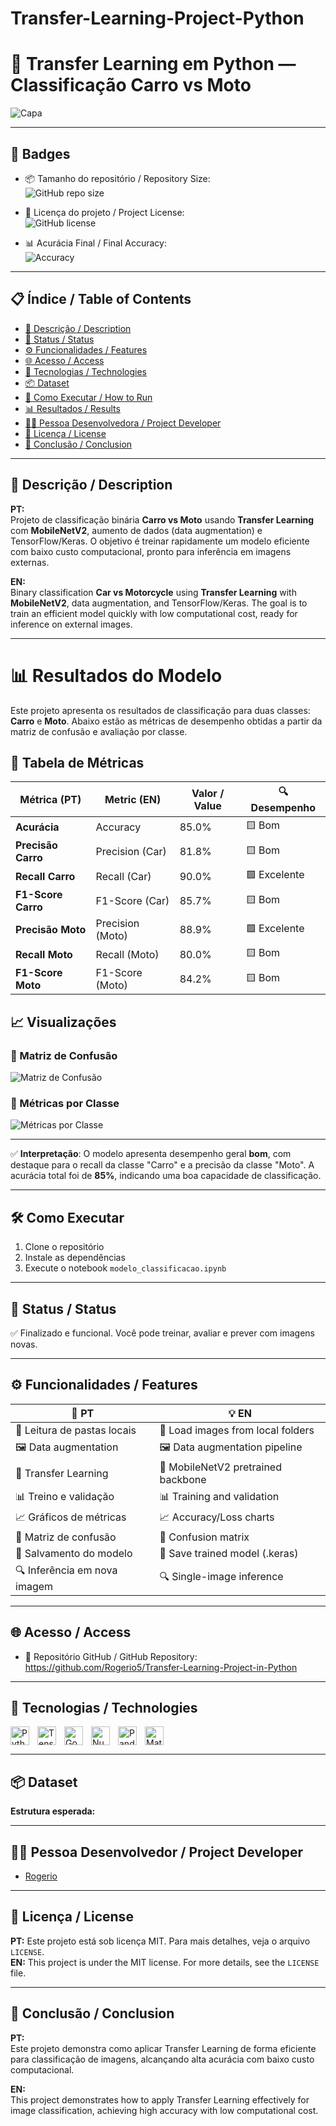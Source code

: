 # Transfer-Learning-Project-Python


# 🧠 Transfer Learning em Python — Classificação Carro vs Moto

![Capa](results/grafico_acuracia.png)

---

## 🏅 Badges

- 📦 Tamanho do repositório / Repository Size:  
  ![GitHub repo size](https://img.shields.io/github/repo-size/Rogerio5/Transfer-Learning-Project-in-Python)

- 📄 Licença do projeto / Project License:  
  ![GitHub license](https://img.shields.io/github/license/Rogerio5/Transfer-Learning-Project-in-Python)

- 📊 Acurácia Final / Final Accuracy:  
  ![Accuracy](https://img.shields.io/badge/accuracy-atualizar%20ap%C3%B3s%20treino-blue)

---

## 📋 Índice / Table of Contents

- [📖 Descrição / Description](#📖-descrição--description)
- [🚧 Status / Status](#🚧-status--status)
- [⚙️ Funcionalidades / Features](#⚙️-funcionalidades--features)
- [🌐 Acesso / Access](#🌐-acesso--access)
- [🧰 Tecnologias / Technologies](#🧰-tecnologias--technologies)
- [📦 Dataset](#📦-dataset)
- [🧪 Como Executar / How to Run](#🧪-como-executar--how-to-run)
- [📊 Resultados / Results](#📊-resultados--results)
- [👨‍💻 Pessoa Desenvolvedora / Project Developer](#👨‍💻-pessoa-desenvolvedora--project-developer)
- [📜 Licença / License](#📜-licença--license)
- [🏁 Conclusão / Conclusion](#🏁-conclusão--conclusion)

---

## 📖 Descrição / Description

**PT:**  
Projeto de classificação binária **Carro vs Moto** usando **Transfer Learning** com **MobileNetV2**, aumento de dados (data augmentation) e TensorFlow/Keras. O objetivo é treinar rapidamente um modelo eficiente com baixo custo computacional, pronto para inferência em imagens externas.

**EN:**  
Binary classification **Car vs Motorcycle** using **Transfer Learning** with **MobileNetV2**, data augmentation, and TensorFlow/Keras. The goal is to train an efficient model quickly with low computational cost, ready for inference on external images.

---

# 📊 Resultados do Modelo

Este projeto apresenta os resultados de classificação para duas classes: **Carro** e **Moto**. Abaixo estão as métricas de desempenho obtidas a partir da matriz de confusão e avaliação por classe.

## 🔢 Tabela de Métricas

| Métrica (PT)         | Metric (EN)       | Valor / Value | 🔍 Desempenho |
|----------------------|-------------------|----------------|----------------|
| **Acurácia**         | Accuracy          | 85.0%          | 🟨 Bom         |
| **Precisão Carro**   | Precision (Car)   | 81.8%          | 🟨 Bom         |
| **Recall Carro**     | Recall (Car)      | 90.0%          | 🟩 Excelente   |
| **F1-Score Carro**   | F1-Score (Car)    | 85.7%          | 🟨 Bom         |
| **Precisão Moto**    | Precision (Moto)  | 88.9%          | 🟩 Excelente   |
| **Recall Moto**      | Recall (Moto)     | 80.0%          | 🟨 Bom         |
| **F1-Score Moto**    | F1-Score (Moto)   | 84.2%          | 🟨 Bom         |

## 📈 Visualizações

### 🔹 Matriz de Confusão

![Matriz de Confusão](matriz_confusao.png)

### 🔹 Métricas por Classe

![Métricas por Classe](metricas_por_classe.png)

---
✅ **Interpretação**: O modelo apresenta desempenho geral **bom**, com destaque para o recall da classe "Carro" e a precisão da classe "Moto". A acurácia total foi de **85%**, indicando uma boa capacidade de classificação.

---

## 🛠️ Como Executar

1. Clone o repositório
2. Instale as dependências
3. Execute o notebook `modelo_classificacao.ipynb`

---

## 🚧 Status / Status

✅ Finalizado e funcional. Você pode treinar, avaliar e prever com imagens novas.

---

## ⚙️ Funcionalidades / Features

| 🧩 PT                          | 💡 EN                               |
|-------------------------------|--------------------------------------|
| 📂 Leitura de pastas locais   | 📂 Load images from local folders    |
| 🖼️ Data augmentation          | 🖼️ Data augmentation pipeline        |
| 🧠 Transfer Learning          | 🧠 MobileNetV2 pretrained backbone   |
| 📊 Treino e validação         | 📊 Training and validation           |
| 📈 Gráficos de métricas       | 📈 Accuracy/Loss charts              |
| 🧾 Matriz de confusão         | 🧾 Confusion matrix                  |
| 💾 Salvamento do modelo       | 💾 Save trained model (.keras)       |
| 🔍 Inferência em nova imagem  | 🔍 Single-image inference            |

---

## 🌐 Acesso / Access

- 🔗 Repositório GitHub / GitHub Repository:  
  https://github.com/Rogerio5/Transfer-Learning-Project-in-Python

---

## 🧰 Tecnologias / Technologies

<p>
  <img align="left" alt="Python" title="Python" width="30px" style="padding-right: 10px;" src="https://cdn.jsdelivr.net/gh/devicons/devicon@latest/icons/python/python-original.svg" />
  <img align="left" alt="TensorFlow" title="TensorFlow" width="30px" style="padding-right: 10px;" src="https://cdn.jsdelivr.net/gh/devicons/devicon@latest/icons/tensorflow/tensorflow-original.svg" />
  <img align="left" alt="Google Colab" title="Google Colab" width="30px" style="padding-right: 10px;" src="https://cdn.jsdelivr.net/gh/devicons/devicon@latest/icons/googlecolab/googlecolab-plain.svg" />
  <img align="left" alt="NumPy" title="NumPy" width="30px" style="padding-right: 10px;" src="https://cdn.jsdelivr.net/gh/devicons/devicon@latest/icons/numpy/numpy-original.svg" />
  <img align="left" alt="Pandas" title="Pandas" width="30px" style="padding-right: 10px;" src="https://cdn.jsdelivr.net/gh/devicons/devicon@latest/icons/pandas/pandas-original.svg" />
  <img align="left" alt="Matplotlib" title="Matplotlib" width="30px" style="padding-right: 10px;" src="https://cdn.jsdelivr.net/gh/devicons/devicon@latest/icons/matplotlib/matplotlib-original.svg" />
</p>

<br clear="all"/>

---

## 📦 Dataset

**Estrutura esperada:**

---

## 👨‍💻 Pessoa Desenvolvedor / Project Developer

- [Rogerio](https://github.com/Rogerio5)

---

## 📜 Licença / License

**PT:** Este projeto está sob licença MIT. Para mais detalhes, veja o arquivo `LICENSE`.  
**EN:** This project is under the MIT license. For more details, see the `LICENSE` file.

---

## 🏁 Conclusão / Conclusion

**PT:**  
Este projeto demonstra como aplicar Transfer Learning de forma eficiente para classificação de imagens, alcançando alta acurácia com baixo custo computacional.

**EN:**  
This project demonstrates how to apply Transfer Learning effectively for image classification, achieving high accuracy with low computational cost.


